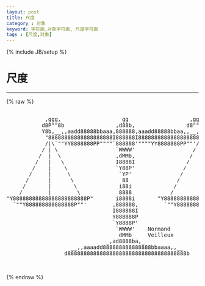 ```yaml
---
layout: post
title: 尺度
category : 对象
keyword: 字符画,对象字符画, 尺度字符画
tags : [尺度,对象]
---
```

{% include JB/setup %}
# 尺度
---
{% raw %}
<pre>

            ,ggg,                   gg                   ,ggg,
           d8P&quot;&quot;8b                ,d88b,                d8&quot;&quot;Y8b
           Y8b,__,,aadd88888bbaaa,888888,aaadd88888bbaa,,__,d8P
            &quot;88888888888888888888I888888I88888888888888888888&quot;
            /|\`&quot;&quot;YY8888888PP&quot;&quot;&quot;&quot;`888888&#039;&quot;&quot;&quot;&quot;YY8888888PP&quot;&quot;&#039;/|\
           / | \                  `WWWW&#039;                  / | \
          /  |  \                 ,dMMb,                 /  |  \
         /   |   \                I8888I                /   |   \
        /    |    \               `Y88P&#039;               /    |    \
       /     |     \               `YP&#039;               /     |     \
      /      |      \               88               /      |      \
     /       |       \             i88i             /       |       \
    /        |        \            8888            /        |        \
&quot;Y88888888888888888888888P&quot;       i8888i       &quot;Y88888888888888888888888P&quot;
  `&quot;&quot;Y888888888888888P&quot;&quot;&#039;        ,888888,        `&quot;&quot;Y888888888888888P&quot;&quot;&#039;
                                 I888888I
                                 Y888888P
                                 `Y8888P&#039;
                                  `WWWW&#039;    Normand
                                   dMMb     Veilleux
                               _,ad8888ba,_
                    __,,aaaadd888888888888888bbaaaa,,__
                  d8888888888888888888888888888888888888b

 </pre>
{% endraw %}
